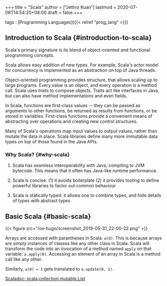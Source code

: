 +++
title = "Scala"
author = ["Jethro Kuan"]
lastmod = 2020-07-08T14:54:20+08:00
draft = false
+++

tags
: [Programming Languages]({{< relref "prog_lang" >}})

## Introduction to Scala {#introduction-to-scala}

Scala's primary signature is its blend of object-oriented and
functional programming concepts.

Scala allows easy addition of new types. For example, Scala's actor
model for concurrency is implemented as an abstraction on top of Java
threads.

Object-oriented programming provides structure, that allows scaling up
to large programs. Every value is an object, and every operation is a
method call. Scala uses _traits_ to compose objects. Traits act like
interfaces in Java, but can also have method implementations and even
fields.

In Scala, functions are first-class values -- they can be passed as
arguments to other functions, be returned as results from functions,
or be stored in variables. First-class functions provide a convenient
means of abstracting over operations and creating new control
structures.

Many of Scala's operations map input values to output values, rather
than mutate the data in place. Scala libraries define many more
immutable data types on top of those found in the Java APIs.

### Why Scala? {#why-scala}

1.  Scala has seamless interoperability with Java, compiling to JVM
    bytecode. This means that it often has Java-like runtime performance.

2.  Scala is concise: (1) it avoids boilerplate (2) it provides tooling
    to define powerful libraries to factor out common behaviour

3.  Scala is statically typed: it allows one to combine types, and hide
    details of types with abstract types

## Basic Scala {#basic-scala}

{{< figure src="/ox-hugo/screenshot_2019-05-31_22-00-22.png" >}}

Arrays are accessed with parantheses in Scala: `a(0)`. This is
because arrays are simply instances of classes like any other class in
Scala. Scala will transform the code into an invocation of a method
named `apply` on that variable: `a.apply(0)`. Accessing an element of an
array in Scala is a method call like any other.

Similarly, `a(0) = 1` gets translated to `a.update(0, 1)`.

[Scaladoc: scala.collection.mutable.List](https://www.scala-lang.org/api/2.12.3/scala/collection/immutable/List.html)
